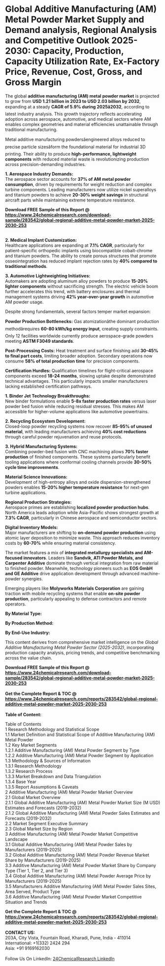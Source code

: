 <h1>Global Additive Manufacturing (AM) Metal Powder Market Supply and Demand analysis, Regional Analysis  and Competitive Outlook 2025-2030: Capacity, Production, Capacity Utilization Rate, Ex-Factory Price, Revenue, Cost, Gross, and Gross Margin</h1><p>The global <strong>additive manufacturing (AM) metal powder market</strong> is projected to grow from <strong>USD 1.21 billion in 2023 to USD 2.03 billion by 2032</strong>, expanding at a steady <strong>CAGR of 5.9% during 2025â2032</strong>, according to latest industry analysis. This growth trajectory reflects accelerating adoption across aerospace, automotive, and medical sectors where AM enables complex geometries and material efficiencies unattainable through traditional manufacturing.</p><p>Metal additive manufacturing powdersâengineered alloys reduced to precise particle sizesâform the foundational material for industrial 3D printing. Their ability to produce <strong>high-performance, lightweight components</strong> with reduced material waste is revolutionizing production across precision-demanding industries.</p><p><strong>1. Aerospace Industry Demands:</strong><br>
The aerospace sector accounts for <strong>37% of AM metal powder consumption</strong>, driven by requirements for weight reduction and complex turbine components. Leading manufacturers now utilize nickel superalloys and titanium powders to achieve <strong>20-30% weight savings</strong> in structural aircraft parts while maintaining extreme temperature resistance.</p><div><b>Download FREE Sample of this Report @ 
            <a href="https://www.24chemicalresearch.com/download-sample/283542/global-regional-additive-metal-powder-market-2025-2030-253">
            https://www.24chemicalresearch.com/download-sample/283542/global-regional-additive-metal-powder-market-2025-2030-253</a></b></div><br><p><strong>2. Medical Implant Customization:</strong><br>
Healthcare applications are expanding at <strong>7.1% CAGR</strong>, particularly for patient-specific orthopedic implants using biocompatible cobalt-chrome and titanium powders. The ability to create porous structures that promote osseointegration has reduced implant rejection rates by <strong>40% compared to traditional methods</strong>.</p><p><strong>3. Automotive Lightweighting Initiatives:</strong><br>
Automakers are adopting aluminum alloy powders to produce <strong>15-20% lighter components</strong> without sacrificing strength. The electric vehicle boom further accelerates this trend, with battery enclosures and thermal management systems driving <strong>42% year-over-year growth</strong> in automotive AM powder usage.</p><p>

</p><p>Despite strong fundamentals, several factors temper market expansion:</p><p><strong>Powder Production Bottlenecks:</strong> Gas atomizationâthe dominant production methodârequires <strong>60-80 kWh/kg energy input</strong>, creating supply constraints. Only 12 facilities worldwide currently produce aerospace-grade powders meeting <strong>ASTM F3049 standards</strong>.</p><p><strong>Post-Processing Costs:</strong> Heat treatment and surface finishing add <strong>30-45% to final part costs</strong>, limiting broader adoption. Secondary operations now consume <strong>58% of total production time</strong> for precision components.</p><p><strong>Certification Hurdles:</strong> Qualification timelines for flight-critical aerospace components exceed <strong>18-24 months</strong>, slowing uptake despite demonstrated technical advantages. This particularly impacts smaller manufacturers lacking established certification pathways.</p><p><strong>1. Binder Jet Technology Breakthroughs:</strong><br>
New binder formulations enable <strong>5-8x faster production rates</strong> versus laser powder bed fusion while reducing residual stresses. This makes AM accessible for higher-volume applications like automotive powertrains.</p><p><strong>2. Recycling Ecosystem Development:</strong><br>
Closed-loop powder recycling systems now recover <strong>85-95% of unused material</strong>, with leading manufacturers achieving <strong>40% cost reductions</strong> through careful powder rejuvenation and reuse protocols.</p><p><strong>3. Hybrid Manufacturing Systems:</strong><br>
Combining powder-bed fusion with CNC machining allows <strong>70% faster production</strong> of finished components. These systems particularly benefit tooling applications where conformal cooling channels provide <strong>30-50% cycle time improvements</strong>.</p><p><strong>Material Science Innovations:</strong><br>
    Development of high-entropy alloys and oxide dispersion-strengthened powders enables <strong>15-20% higher temperature resistance</strong> for next-gen turbine applications.</p><p><strong>Regional Production Strategies:</strong><br>
    Aerospace primes are establishing <strong>localized powder production hubs</strong>. North America leads adoption while Asia-Pacific shows strongest growth at <strong>7.3% CAGR</strong>, particularly in Chinese aerospace and semiconductor sectors.</p><p><strong>Digital Inventory Models:</strong><br>
    Major manufacturers are shifting to <strong>on-demand powder production</strong> using atomic layer deposition to minimize waste. This approach reduces inventory costs by <strong>60-70%</strong> while ensuring material consistency.</p><p>The market features a mix of <strong>integrated metallurgy specialists and AM-focused innovators</strong>. Leaders like <strong>Sandvik, ATI Powder Metals, and Carpenter Additive</strong> dominate through vertical integration from raw material to finished powder. Meanwhile, technology pioneers such as <strong>EOS GmbH and GE Additive</strong> drive application development through advanced machine-powder synergies.</p><p>Emerging players like <strong>Molyworks Materials Corporation</strong> are gaining traction with mobile recycling systems that enable <strong>on-site powder production</strong>, particularly appealing to defense contractors and remote operators.</p><p><strong>By Material Type:</strong></p><p><strong>By Production Method:</strong></p><p><strong>By End-Use Industry:</strong></p><p>This content derives from comprehensive market intelligence on the <em>Global Additive Manufacturing Metal Powder Sector (2025-2032)</em>, incorporating production capacity analysis, pricing trends, and competitive benchmarking across the value chain.</p><div><b>Download FREE Sample of this Report @ 
            <a href="https://www.24chemicalresearch.com/download-sample/283542/global-regional-additive-metal-powder-market-2025-2030-253">
            https://www.24chemicalresearch.com/download-sample/283542/global-regional-additive-metal-powder-market-2025-2030-253</a></b></div><br><div><b>Get the Complete Report & TOC @ 
            <a href="https://www.24chemicalresearch.com/reports/283542/global-regional-additive-metal-powder-market-2025-2030-253">
            https://www.24chemicalresearch.com/reports/283542/global-regional-additive-metal-powder-market-2025-2030-253</a></b></div><br>
            <b>Table of Content:</b><p>Table of Contents<br />
1 Research Methodology and Statistical Scope<br />
1.1 Market Definition and Statistical Scope of Additive Manufacturing (AM) Metal Powder<br />
1.2 Key Market Segments<br />
1.2.1 Additive Manufacturing (AM) Metal Powder Segment by Type<br />
1.2.2 Additive Manufacturing (AM) Metal Powder Segment by Application<br />
1.3 Methodology & Sources of Information<br />
1.3.1 Research Methodology<br />
1.3.2 Research Process<br />
1.3.3 Market Breakdown and Data Triangulation<br />
1.3.4 Base Year<br />
1.3.5 Report Assumptions & Caveats<br />
2 Additive Manufacturing (AM) Metal Powder Market Overview<br />
2.1 Global Market Overview<br />
2.1.1 Global Additive Manufacturing (AM) Metal Powder Market Size (M USD) Estimates and Forecasts (2019-2032)<br />
2.1.2 Global Additive Manufacturing (AM) Metal Powder Sales Estimates and Forecasts (2019-2032)<br />
2.2 Market Segment Executive Summary<br />
2.3 Global Market Size by Region<br />
3 Additive Manufacturing (AM) Metal Powder Market Competitive Landscape<br />
3.1 Global Additive Manufacturing (AM) Metal Powder Sales by Manufacturers (2019-2025)<br />
3.2 Global Additive Manufacturing (AM) Metal Powder Revenue Market Share by Manufacturers (2019-2025)<br />
3.3 Additive Manufacturing (AM) Metal Powder Market Share by Company Type (Tier 1, Tier 2, and Tier 3)<br />
3.4 Global Additive Manufacturing (AM) Metal Powder Average Price by Manufacturers (2019-2025)<br />
3.5 Manufacturers Additive Manufacturing (AM) Metal Powder Sales Sites, Area Served, Product Type<br />
3.6 Additive Manufacturing (AM) Metal Powder Market Competitive Situation and Trends<br />
</p><div><b>Get the Complete Report & TOC @ 
            <a href="https://www.24chemicalresearch.com/reports/283542/global-regional-additive-metal-powder-market-2025-2030-253">
            https://www.24chemicalresearch.com/reports/283542/global-regional-additive-metal-powder-market-2025-2030-253</a></b></div><br><b>CONTACT US:</b><br>
            203A, City Vista, Fountain Road, Kharadi, Pune, India - 411014<br>
            International: +1(332) 2424 294<br>
            Asia: +91 9169162030 <br><br>
            Follow Us On LinkedIn: <a href="https://www.linkedin.com/company/24chemicalresearch/">24ChemicalResearch LinkedIn</a>